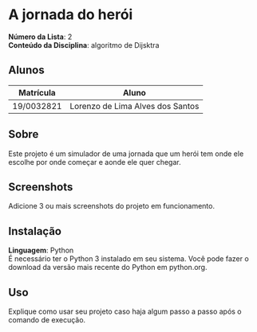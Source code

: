 

# A jornada do herói

**Número da Lista**: 2<br>
**Conteúdo da Disciplina**: algoritmo de Dijsktra<br>

## Alunos
|Matrícula | Aluno |
| -- | -- |
| 19/0032821  |  Lorenzo de Lima Alves dos Santos |

## Sobre 
Este projeto é um simulador de uma jornada que um herói tem onde ele escolhe por onde começar e aonde ele quer chegar.
## Screenshots
Adicione 3 ou mais screenshots do projeto em funcionamento.

## Instalação 
**Linguagem**: Python<br>
É necessário ter o Python 3 instalado em seu sistema. Você pode fazer o download da versão mais recente do Python em python.org.

## Uso 
Explique como usar seu projeto caso haja algum passo a passo após o comando de execução.




